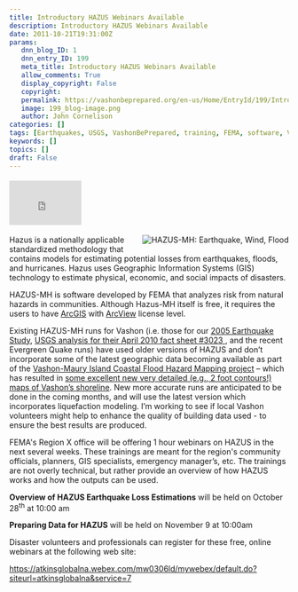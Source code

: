 ```yaml
---
title: Introductory HAZUS Webinars Available
description: Introductory HAZUS Webinars Available
date: 2011-10-21T19:31:00Z
params:
   dnn_blog_ID: 1
   dnn_entry_ID: 199
   meta_title: Introductory HAZUS Webinars Available
   allow_comments: True
   display_copyright: False
   copyright: 
   permalink: https://vashonbeprepared.org/en-us/Home/EntryId/199/Introductory-HAZUS-Webinars-Available
   image: 199_blog-image.png
   author: John Cornelison
categories: []
tags: [Earthquakes, USGS, VashonBePrepared, training, FEMA, software, Volunteers, Vashon, Flood]
keywords: []
topics: []
draft: False
---
```


<div class="wlWriterHeaderFooter" style="padding-bottom: 4px; margin: 0px; padding-left: 0px; padding-right: 0px; float: none; padding-top: 4px;"><iframe src="http://www.facebook.com/widgets/like.php?href=http://vashoneoc.org/Blogs/VashonPreparedness/tabid/164/EntryId/199/Introductory-HAZUS-Webinars-Available.aspx" frameborder="0" scrolling="no" style="width: 130px; height: 80px;border: medium none;"></iframe></div>
<p><a href="http://www.fema.gov/plan/prevent/hazus/" target="_blank"><img style="margin: 0px 0px 5px 5px; float: right;" alt="HAZUS-MH: Earthquake, Wind, Flood" src="http://www.fema.gov/graphics/plan/prevent/hazus/indexlogo2.jpg" /></a>Hazus is a nationally applicable standardized methodology that contains models for estimating potential losses from earthquakes, floods, and hurricanes. Hazus uses Geographic Information Systems (GIS) technology to estimate physical, economic, and social impacts of disasters.</p>
<p>HAZUS-MH is software developed by FEMA that analyzes risk from natural hazards in communities. Although Hazus-MH itself is free, it requires the users to have <a href="http://en.wikipedia.org/wiki/ArcGIS">ArcGIS</a> with <a href="http://en.wikipedia.org/wiki/ArcView">ArcView</a> license level.</p>
<p>Existing HAZUS-MH runs for Vashon (i.e. those for our <a href="http://www.vashonbeprepared.org/media/VashonEarthquakeStudy.pdf" target="_blank">2005 Earthquake Study</a>, <a href="http://vashoneoc.org/Blogs/tabid/146/EntryId/34/A-Magnitude-7-1-Earthquake-in-the-Tacoma-Fault-Zone-mdash-A-Plausible-Scenario-for-Downtown-Vashon.aspx" target="_blank">USGS analysis for their April 2010 fact sheet #3023 </a>, and the recent Evergreen Quake runs) have used older versions of HAZUS and don&rsquo;t incorporate some of the latest geographic data becoming available as part of the <a href="http://www.pnwlocalnews.com/vashon/vib/news/120233014.html" target="_blank">Vashon-Maury Island Coastal Flood Hazard Mapping project</a> &ndash; which has resulted in <a href="http://www.kingcounty.gov/environment/waterandland/flooding/maps.aspx" target="_blank">some excellent new very detailed (e.g., 2 foot contours!) maps of Vashon&rsquo;s shoreline</a>. New more accurate runs are anticipated to be done in the coming months, and will use the latest version which incorporates liquefaction modeling. I&rsquo;m working to see if local Vashon volunteers might help to enhance the quality of building data used -&nbsp;to ensure the best results are produced.</p>
<p>FEMA's Region X office&nbsp;will be offering 1 hour webinars on HAZUS in the next several weeks. These trainings are meant for the region's community officials, planners, GIS specialists, emergency manager&rsquo;s, etc. The trainings are not overly technical, but rather provide an overview of how HAZUS works and how the outputs can be used. </p>
<p><strong>Overview of HAZUS Earthquake Loss Estimations</strong> will be held on October 28<sup>th</sup> at 10:00 am</p>
<p><strong>Preparing Data for HAZUS</strong> will be held on November 9 at 10:00am</p>
<p>Disaster volunteers and professionals can register for these free, online webinars at the following web site:</p>
<p><a href="https://atkinsglobalna.webex.com/mw0306ld/mywebex/default.do?siteurl=atkinsglobalna&amp;service=7">https://atkinsglobalna.webex.com/mw0306ld/mywebex/default.do?siteurl=atkinsglobalna&amp;service=7</a></p>
